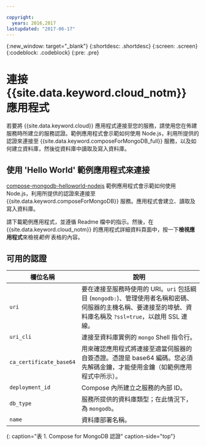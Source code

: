 ```yaml
---

copyright:
  years: 2016,2017
lastupdated: "2017-06-17"
---
```


{:new_window: target="_blank"}
{:shortdesc: .shortdesc}
{:screen: .screen}
{:codeblock: .codeblock}
{:pre: .pre}

# 連接 {{site.data.keyword.cloud_notm}} 應用程式

若要將 {{site.data.keyword.cloud}} 應用程式連接至您的服務，請使用您在佈建服務時所建立的服務認證。範例應用程式會示範如何使用 Node.js，利用所提供的認證來連接至 {{site.data.keyword.composeForMongoDB_full}} 服務，以及如何建立資料庫，然後從資料庫中讀取及寫入資料庫。

## 使用 'Hello World' 範例應用程式來連接

[compose-mongodb-helloworld-nodejs](https://github.com/IBM-Bluemix/compose-mongodb-helloworld-nodejs) 範例應用程式會示範如何使用 Node.js，利用所提供的認證來連接至 {{site.data.keyword.composeForMongoDB}} 服務。應用程式會建立、讀取及寫入資料庫。

請下載範例應用程式，並遵循 Readme 檔中的指示。然後，在 {{site.data.keyword.cloud_notm}} 的應用程式詳細資料頁面中，按一下**檢視應用程式**來檢視*範例* 表格的內容。

## 可用的認證

欄位名稱|說明
----------|-----------
`uri`|要在連接至服務時使用的 URI。`uri` 包括綱目 (`mongodb:`)、管理使用者名稱和密碼、伺服器的主機名稱、要連接至的埠號、資料庫名稱及 `?ssl=true`，以啟用 SSL 連線。
`uri_cli`|連接至資料庫實例的 `mongo` Shell 指令行。
`ca_certificate_base64`|用來確認應用程式將連接至適當伺服器的自簽憑證。憑證是 base64 編碼。您必須先解碼金鑰，才能使用金鑰（如範例應用程式中所示）。
`deployment_id`|Compose 內所建立之服務的內部 ID。
`db_type`|服務所提供的資料庫類型；在此情況下，為 `mongodb`。
`name`|資料庫部署名稱。
{: caption="表 1. Compose for MongoDB 認證" caption-side="top"}
